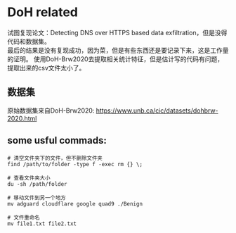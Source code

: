 # DoH related
试图复现论文：Detecting DNS over HTTPS based data exfiltration，但是没得代码和数据集。  
最后的结果是没有复现成功，因为菜，但是有些东西还是要记录下来，这是工作量的证明。
使用DoH-Brw2020去提取相关统计特征，但是估计写的代码有问题，提取出来的csv文件太小了。
 
##  数据集
原始数据集来自DoH-Brw2020: https://www.unb.ca/cic/datasets/dohbrw-2020.html
## some usful commads:  

```
# 清空文件夹下的文件，但不删除文件夹
find /path/to/folder -type f -exec rm {} \;

# 查看文件夹大小
du -sh /path/folder

# 移动文件到另一个地方
mv adguard cloudflare google quad9 ./Benign

# 文件重命名
mv file1.txt file2.txt
```
